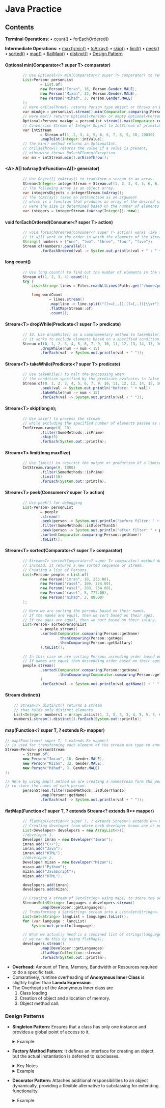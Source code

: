 # Java Practice
## Contents
**Terminal Operations**: • [count()](#long-count) • [forEachOrdered()](#void-foreachorderedconsumer-super-t-action)

**Intermediate Operations**: • [max()/min()](#optionalt-mincomparator-super-t-comparator) • [toArray()](#a-a-toarrayintfunctiona-generator) • [skip()](#streamt-skiplong-n-) • [limit()](#streamt-limitlong-maxsize) • [peek()](#streamt-peekconsumer-super-t-action) • [sorted()](#streamt-sortedcomparator-super-t-comparator) • [map()](#mapfunction-super-t--extends-r-mapper) • [flatMap()](#flatmapfunction-super-t--extends-stream-extends-r-mapper) • [distinct()](#streamt-distinct) • [Design Pattern](#design-patterns)

#### Optional<T> min(Comparator<? super T> comparator)
```java
        // Use Optional<T> min(Comparator<? super T> comparator) to return minimum value based on the Comparator.
        List<Person> personList
                = List.of(
                new Person("Imran", 16, Person.Gender.MALE),
                new Person("Mizan", 32, Person.Gender.MALE),
                new Person("Mihad", 3, Person.Gender.MALE)
        );
        // Here orElseThrow() returns Person type object or throws an Exception.
        var minAge = personList.stream().min(Comparator.comparing(Person::getAge)).orElseThrow();
        // Here max() returns Optional<Person> or empty Optional<Person>.
        Optional<Person> maxAge = personList.stream().max(Comparator.comparing(Person::getAge));
        // Conversion Stream of Integer Object to IntStream of primitive type.
        var intStream
                = Stream.of(1, 2, 3, 4, 5, 6, 6, 7, 8, 9, 10, 20030)
                .mapToInt(Integer::intValue);
        // The min() method returns an OptionalInt.
        // orElseThrow() returns the value if a value is present,
        // otherwise throws NoSuchElementException.
        var mn = intStream.min().orElseThrow();
```
#### <A\> A[] toArray(IntFunction<A[]> generator)
```java
        // Use Object[] toArray() to transform a stream to an array.
        Stream<Integer> integerStream = Stream.of(1, 2, 3, 4, 5, 6, 6, 7, 8, 9, 10, 20030);
        // The following array is an object array.
        var integersObjects = integerStream.toArray();
        // The toArray() takes an IntFunction as an argument
        // which is a function that produces an array of the desired size.
        // Here the size is determined based on the number of elements in the stream.
        var integers = integerStream.toArray(Integer[]::new);
```
#### void forEachOrdered(Consumer<? super T> action)
```java
        // void forEachOrdered(Consumer<? super T> action) works like forEach() but it is guarantee that
        // it will work in the order in which the elements of the stream is present.
        String[] numbers = {"one", "two", "three", "four", "five"};
        Stream.of(numbers).parallel()
                .forEachOrdered(val -> System.out.println(val + " : " + Thread.currentThread()));
```
#### long count()
```java
        // Use long count() to find out the number of elements in the stream.
        Stream.of(1, 2, 3, 4).count();
        try {
            List<String> lines = Files.readAllLines(Paths.get("/home/peripatetic/Practice/OOP/Text.txt"));

            long wordCount
                    = lines.stream()
                    .map(line -> line.split("(?<=[,.])|(?=[,.])|\\s+"))
                    .flatMap(Stream::of)
                    .count();
```
#### Stream<T\> dropWhile(Predicate<? super T> predicate)
```java
        // 10. Use dropWhile() as a complementary method to takeWhile(); 
        // it works to exclude elements based on a specified condition.
        Stream.of(0, 1, 2, 3, 4, 5, 6, 7, 9, 10, 11, 12, 13, 14, 15, 16, 17, 18, 19, 20)
                .dropWhile(num -> num < 15)
                .forEach(val -> System.out.println(val + " "));
```
#### Stream<T\> takeWhile(Predicate<? super T> predicate)
```java
        // Use takeWhile() to halt the processing when
        // the condition specified by the predicate evaluates to false.
        Stream.of(0, 1, 2, 3, 4, 5, 6, 7, 9, 10, 11, 12, 13, 14, 15, 16, 17, 18, 19, 20)
                .peek(val -> System.out.println("before: " + val))
                .takeWhile(num -> num < 15)
                .forEach(val -> System.out.println(val + " "));
```
#### Stream<T\> skip(long n); 
```java
        // Use skip() to process the stream 
        // while excluding the specified number of elements passed as an argument.
        IntStream.range(0, 20)
                .filter(SomeMethods::isPrime)
                .skip(5)
                .forEach(System.out::println);
```
#### Stream<T\> limit(long maxSize)
```java
        // Use limit() to restrict the output or production of a limited set of elements.
        IntStream.range(0, 1000)
                .filter(SomeMethods::isPrime)
                .limit(10)
                .forEach(System.out::println);
```
#### Stream<T\> peek(Consumer<? super T> action)
```java
        // Use peek() for debugging
        List<Person> personList
                = people
                .stream()
                .peek(person -> System.out.println("before filter: " + person.getAge() + " : " + person.getName()))
                .filter(SomeMethods::isOlderThan15)
                .peek(person -> System.out.println("after filter: " + person.getAge() + " : " + person.getName()))
                .sorted(Comparator.comparing(Person::getName))
                .toList();
```
#### Stream<T\> sorted(Comparator<? super T> comparator)
```java
        // Stream<T> sorted(Comparator<? super T> comparator) method does not modify the source;
        // instead, it returns a new sorted sequence or stream.
        // Creating a list of Persons.
        List<Person> people = List.of(
                new Person("imran", 10, 233.00),
                new Person("rasel", 100, 234.00),
                new Person("rasel", 200, 234.00),
                new Person("rasel", 5, 777.00),
                new Person("mihad", 3, 88.00)
        );

        // Here we are sorting the persons based on their names.
        // If the names are equal, then we sort based on their ages.
        // If the ages are equal, then we sort based on their salary.
        List<Person> sortedPersonList
                = people.stream()
                .sorted(Comparator.comparing(Person::getName)
                        .thenComparing(Person::getAge)
                        .thenComparing(Person::getSallary)
                ).toList();
        
        // In this case we are sorting Persons ascending order based on their names.
        // If names are equal then descending order based on their ages.
        people.stream()
                .sorted(Comparator.comparing(Person::getName)
                        .thenComparing(Comparator.comparing(Person::getAge).reversed())
                )
                .forEach(val -> System.out.println(val.getName() + " " + val.getAge()));
```
#### Stream<T> distinct()
```java
    // Stream<T> distinct() returns a stream 
    // that holds only distinct elements.
    List<Integer> numbers1 = Arrays.asList(1, 2, 3, 3, 3, 4, 5, 5, 5, 6, 9);
    numbers1.stream().distinct().forEach(System.out::println);
```
#### map(Function<? super T, ? extends R> mapper)
```java
// map(Function<? super T, ? extends R> mapper)
// is used for transforming each element of the stream one type to another.
Stream<Person> personStream
        = Stream.of(
        new Person("Imran", 16, Gender.MALE),
        new Person("Mizan", 32, Gender.MALE),
        new Person("Mihad", 3, Gender.MALE)
);

// Here by using map() method we are creating a nameStream form the personStream
// to store the names of each person.
        personStream.filter(SomeMethods::isOlderThan15)
                .map(Person::getName)
                .forEach(val -> System.out.println(val + " "));
```
#### flatMap(Function<? super T, ? extends Stream<? extends R>> mapper)
```java
        // flatMap(Function<? super T, ? extends Stream<? extends R>> mapper)
        // Creating developer team where each developer knows one or multiple languages.
        List<Developer> developers = new ArrayList<>();
        //developer 1.
        Developer imran = new Developer("Imran");
        imran.add("C++");
        imran.add("Java");
        imran.add("HTML");
        //developer 2.
        Developer mizan = new Developer("Mizan");
        mizan.add("Python");
        mizan.add("JavaScript");
        mizan.add("HTML");

        developers.add(imran);
        developers.add(mizan);

        // Creating a stream of Set<String> using map() to store the sets of languages known by the developers.
        Stream<Set<String>> languages = developers.stream()
                .map(Developer::getLanguages);
        // Transforming a Set<String> stream into a List<Set<String>>.
        List<Set<String>> langList = languages.toList();
        for (var language : langList)
            System.out.println(language);

        // What we actually need is a combined list of strings(languages) where all the strings are together.
        // we can do this by using flatMap();
        developers.stream()
                .map(Developer::getLanguages)
                .flatMap(Collection::stream)
                .forEach(System.out::println);
```
- **Overhead:** Amount of Time, Memory, Bandwidth or Resources required to do a specific task.
- Comaratively, runtime overheading of **Anonymous Inner Class** is sligthly higher than **Lamda Expression**.
- The Overheads of the Anonymous Inner class are
  1. Class loading
  2. Creation of object and allocation of memory.
  3. Object method call.
### Design Patterns
- **Singleton Pattern:** Ensures that a class has only one instance and provides a global point of access to it.
  <details>
    <summary>Example</summary>
  
    ```java
    public final class ConnectionPool {
    // This ConnectionPool class have only one instance
    // In the whole project.
    private static final ConnectionPool INSTANCE
            = new ConnectionPool();
    // Ensuring that none of other classes can't create
    // Instances directly.
    private ConnectionPool(){}

    // Only method by which we can get the instance
    // that created for the whole project.
    public static ConnectionPool getInstance() {
        return INSTANCE;
    }

    public DataSource getDataSource() {
        var dbProb = ResourceBundle.getBundle("db");

        var config = new HikariConfig();
        config.setJdbcUrl(dbProb.getString("db.url"));
        config.setUsername(dbProb.getString("db.user"));
        config.setPassword(dbProb.getString("db.password"));
        config.setDriverClassName(dbProb.getString("db.driver"));
        var maxPoolSize
                = dbProb.getString("db.max.connections");
        config.setMaximumPoolSize(Integer.parseInt(maxPoolSize));

        return new HikariDataSource(config);
        }
    }
    ```
  </details>

- **Factory Method Pattern**:  It defines an interface for creating an object, but the actual instantiation is deferred to subclasses.
  <details>
    <summary>Key Notes</summary>
  
    ```.md
  1. when should we use this pattern
   
    ```
  </details>
  <details>
    <summary>Example</summary>
  
    ```java
  // The Factory method relies heavily on interface
  // Product class served as an abstraction for different types of Documents
  interface Document {
    void open();
    void save();
  }
  // Product type of A
  class DocumentA implements Document {
    @Override
    void open() {
  
    }
    @Override
    void save() {
  
    }
  }
  // Product type of B
  class DocumentB implements Document {
    @Override
    void open() {
  
    }
    @Override
    void save() {
  
    }
  // We can add other ConcreteProducts similarly.
  // ......
  }
  
  // Creator is an abstract class with a factory method createDocument(), 
  // and some other method for some specific operations.
  // createProduct/createDocument is responsible for creating instances of the Product/Document interface.
  public abstract class DocumentCreator { 
    abstract Document createDocument();  
  } 
    ```
  </details>
- **Decorator Pattern:** Attaches additional responsibilities to an object dynamically, providing a flexible alternative to subclassing for extending functionality.
  <details>
    <summary>Example</summary>

    ```java
    public class DecoratorPattern {

    public static void main(String[] args) {
        // we can create different types of coffee
        // by combining constructors using the decorator pattern.
        var coffee = new VanillaAlmond(
                new SweetMilk(
                        new SaltedCaremelFudge(
                                new DarkCookieCrumb(
                                        new CoffeeBean()
                                )
                        )
                )
        );
        
        System.out.println(coffee.getIngredient());
    }
    @SafeVarargs
    public static Coffee getCoffeeWithExtras(Coffee coffee,
                                             Function<Coffee, Coffee>... ingregients) {
        Function<Coffee, Coffee> inital = kopi -> kopi;


        for (Function<Coffee, Coffee> ingredient : ingregients) {
            inital = inital.andThen(ingredient);
        }

        // we can write that in this way
        Function<Coffee, Coffee> reduced
                = Stream
                .of(ingregients)
                .reduce(
                        Function.identity(),
                        Function::andThen
                );


        return reduced.apply(coffee);
    }
    }

    @FunctionalInterface
    interface Coffee {
    // Method can add a property
    String getIngredient();
    }

    // Concrete class implementing Coffee
    class CoffeeBean implements Coffee {
    @Override
    public String getIngredient() {

        return "Coffee Bean";
    }
    }

    // Decorator class which have a reference of Coffee 
    abstract class CoffeeDecorator implements Coffee {
    private final Coffee coffee;

    // Initializing the coffee property.
    CoffeeDecorator(Coffee coffee) {
        this.coffee = coffee;
    }

    @Override
    public String getIngredient() {
        return coffee.getIngredient();
    }
    }

    // Concrete Decorator classes
    class SaltedCaremelFudge extends CoffeeDecorator {
    SaltedCaremelFudge(Coffee coffee) {
        super(coffee);
    }
    @Override
    public String getIngredient() {
        return super.getIngredient() + " SaltedCaramelFudge";
    }
    }

    class SweetMilk extends CoffeeDecorator {
    SweetMilk(Coffee coffee) {
        super(coffee);
    }
    @Override
    public String getIngredient() {
        return super.getIngredient() + " SweetMilk";
    }
    }

    class DarkCookieCrumb extends CoffeeDecorator {
    DarkCookieCrumb(Coffee coffee) {
        super(coffee);
    }
    @Override
    public String getIngredient() {
        return super.getIngredient() + " DarkCookieCrumb";
    }
    }

    class VanillaAlmond extends CoffeeDecorator {
    VanillaAlmond(Coffee coffee) {
        super(coffee);
    }
    @Override
    public String getIngredient() {
          return super.getIngredient() + " VanilaAlmond";
      }
    }
    ```
  </details>
